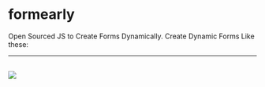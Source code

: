 # formearly
Open Sourced JS to Create Forms Dynamically.
Create Dynamic Forms Like these:
<hr><br>
<img src="https://img.techpowerup.org/201014/screenshot-2020-10-12-create-test-1.png">
